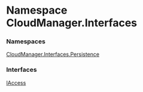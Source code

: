 #  Namespace CloudManager.Interfaces

### Namespaces

 [CloudManager.Interfaces.Persistence](CloudManager.Interfaces.Persistence.md)

### Interfaces

 [IAccess](CloudManager.Interfaces.IAccess.md)

